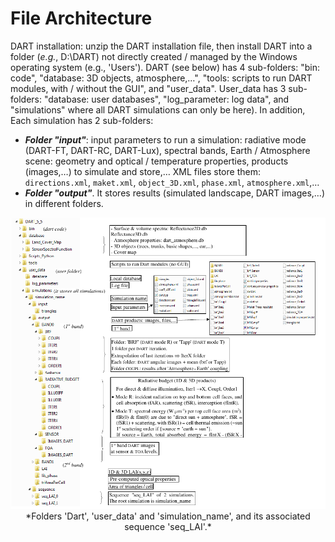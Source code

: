 # File Architecture

DART installation: unzip the DART installation file, then install DART into a folder (*e.g.*, D:\DART) not directly created / managed by the Windows operating system (e.g., 'Users'). DART (see below) has 4 sub-folders: "bin: code", "database: 3D objects, atmosphere,…", "tools: scripts to run DART modules, with / without the GUI", and "user_data". User_data has 3 sub-folders: "database: user databases", "log_parameter: log data", and "simulations" where all DART simulations can only be here). In addition, Each simulation has 2 sub-folders:

- ***Folder "input"***: input parameters to run a simulation: radiative mode (DART-FT, DART-RC, DART-Lux), spectral bands, Earth / Atmosphere scene: geometry and optical / temperature properties, products (images,…) to simulate and store,… XML files store them: `directions.xml`, `maket.xml`, `object_3D.xml`, `phase.xml`, `atmosphere.xml`,…
- ***Folder "output"***. It stores results (simulated landscape, DART images,…) in different folders.

<center><img src="./media/folders_dart.png">*Folders 'Dart', 'user_data' and 'simulation_name', and its associated sequence 'seq_LAI'.*</img></center>

